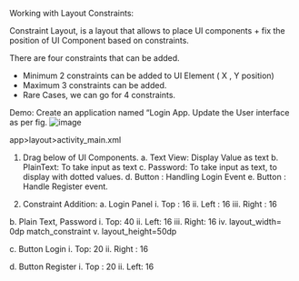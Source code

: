 Working with Layout Constraints:


Constraint Layout,  is a layout that allows to place UI components + fix the position of UI Component based on constraints. 

There are four constraints that can be added. 
-	Minimum 2 constraints can be added to UI Element ( X , Y position)
-	Maximum 3 constraints can be added.
-	Rare Cases, we can go for 4 constraints.


Demo: 
Create an application named “Login App.
Update the User interface as per fig.
![image](https://user-images.githubusercontent.com/46557268/136403796-cadd3443-f5c6-470c-8f4d-663c69aac59f.png)


app>layout>activity_main.xml
1.	Drag below of UI Components.
a.	Text View: Display Value as text
b.	PlainText: To take input as text
c.	Password: To take input as text, to display with dotted values.
d.	Button : Handling Login Event
e.	Button : Handle Register event.

2.	Constraint Addition:
a.	Login Panel
i.	Top	: 16
ii.	Left	: 16
iii.	Right	: 16

b.	Plain Text, Password
i.	Top: 	40
ii.	Left:	16
iii.	Right: 16
iv.	layout_width= 0dp match_constraint
v.	layout_height=50dp

c.	Button Login
i.	Top: 20
ii.	Right : 16

d.	Button Register
i.	Top : 20
ii.	Left: 16


